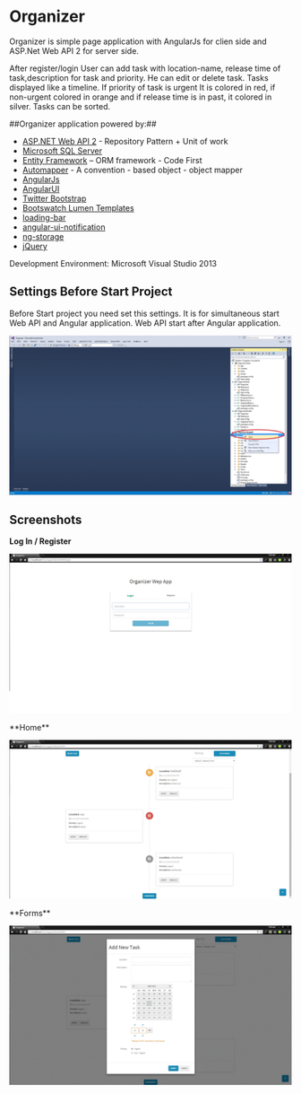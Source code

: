 # Organizer
Organizer is simple page application with AngularJs for clien side and ASP.Net Web API 2 for server side.

After register/login User can add task with location-name, release time of task,description for task and priority. He can edit or delete task. Tasks displayed like a timeline. If priority of task is urgent It is colored in red, if non-urgent colored in orange and if release time is in past, it colored in silver. Tasks can be sorted.

##Organizer application powered by:##
- [ASP.NET Web API 2]( http://www.asp.net/web-api/overview/getting-started-with-aspnet-web-api/tutorial-your-first-web-api) - Repository Pattern + Unit of work
- [Microsoft SQL Server](http://www.microsoft.com/en-us/server-cloud/products/sql-server/)
- [Entity Framework]( https://entityframework.codeplex.com) – ORM framework - Code First
- [Automapper](http://automapper.org/) - A convention - based object - object mapper
- [AngularJs](https://angularjs.org/)
- [AngularUI](http://angular-ui.github.io/bootstrap/)
- [Twitter Bootstrap](http://getbootstrap.com/)
- [Bootswatch Lumen Templates](https://bootswatch.com/)
- [loading-bar](https://github.com/chieffancypants/angular-loading-bar)
- [angular-ui-notification](https://github.com/alexcrack/angular-ui-notification)
- [ng-storage](https://github.com/gsklee/ngStorage)
- [jQuery](http://jquery.com/)


Development Environment: Microsoft Visual Studio 2013
## Settings Before Start Project ##
Before Start project you need set this settings. It is for simultaneous start Web API and Angular application. Web API start after Angular application.

<p align="center"><img src="https://raw.githubusercontent.com/Xzq70r4/Organizer/master/Images/set-start-up-project.gif" /></p>

## Screenshots ##
**Log In / Register**
<p align="center"><img src="https://raw.githubusercontent.com/Xzq70r4/Organizer/master/Images/login-register.gif" /></p>
**Home**
<p align="center"><img src="https://raw.githubusercontent.com/Xzq70r4/Organizer/master/Images/home.gif" /></p>
**Forms**
<p align="center"><img src="https://raw.githubusercontent.com/Xzq70r4/Organizer/master/Images/forms.gif" /></p>
